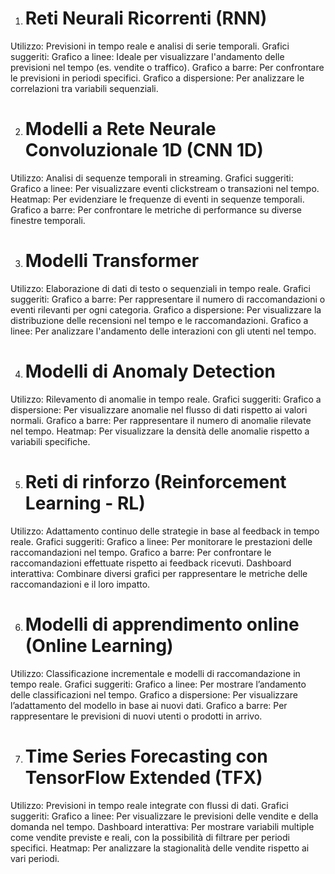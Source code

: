 1. # Reti Neurali Ricorrenti (RNN)
Utilizzo: Previsioni in tempo reale e analisi di serie temporali.
Grafici suggeriti:
Grafico a linee: Ideale per visualizzare l'andamento delle previsioni nel tempo (es. vendite o traffico).
Grafico a barre: Per confrontare le previsioni in periodi specifici.
Grafico a dispersione: Per analizzare le correlazioni tra variabili sequenziali.

2. # Modelli a Rete Neurale Convoluzionale 1D (CNN 1D)
Utilizzo: Analisi di sequenze temporali in streaming.
Grafici suggeriti:
Grafico a linee: Per visualizzare eventi clickstream o transazioni nel tempo.
Heatmap: Per evidenziare le frequenze di eventi in sequenze temporali.
Grafico a barre: Per confrontare le metriche di performance su diverse finestre temporali.

3. # Modelli Transformer
Utilizzo: Elaborazione di dati di testo o sequenziali in tempo reale.
Grafici suggeriti:
Grafico a barre: Per rappresentare il numero di raccomandazioni o eventi rilevanti per ogni categoria.
Grafico a dispersione: Per visualizzare la distribuzione delle recensioni nel tempo e le raccomandazioni.
Grafico a linee: Per analizzare l'andamento delle interazioni con gli utenti nel tempo.

4. # Modelli di Anomaly Detection
Utilizzo: Rilevamento di anomalie in tempo reale.
Grafici suggeriti:
Grafico a dispersione: Per visualizzare anomalie nel flusso di dati rispetto ai valori normali.
Grafico a barre: Per rappresentare il numero di anomalie rilevate nel tempo.
Heatmap: Per visualizzare la densità delle anomalie rispetto a variabili specifiche.

5. # Reti di rinforzo (Reinforcement Learning - RL)
Utilizzo: Adattamento continuo delle strategie in base al feedback in tempo reale.
Grafici suggeriti:
Grafico a linee: Per monitorare le prestazioni delle raccomandazioni nel tempo.
Grafico a barre: Per confrontare le raccomandazioni effettuate rispetto ai feedback ricevuti.
Dashboard interattiva: Combinare diversi grafici per rappresentare le metriche delle raccomandazioni e il loro impatto.

6. # Modelli di apprendimento online (Online Learning)
Utilizzo: Classificazione incrementale e modelli di raccomandazione in tempo reale.
Grafici suggeriti:
Grafico a linee: Per mostrare l’andamento delle classificazioni nel tempo.
Grafico a dispersione: Per visualizzare l’adattamento del modello in base ai nuovi dati.
Grafico a barre: Per rappresentare le previsioni di nuovi utenti o prodotti in arrivo.

7. # Time Series Forecasting con TensorFlow Extended (TFX)
Utilizzo: Previsioni in tempo reale integrate con flussi di dati.
Grafici suggeriti:
Grafico a linee: Per visualizzare le previsioni delle vendite e della domanda nel tempo.
Dashboard interattiva: Per mostrare variabili multiple come vendite previste e reali, con la possibilità di filtrare per periodi specifici.
Heatmap: Per analizzare la stagionalità delle vendite rispetto ai vari periodi.